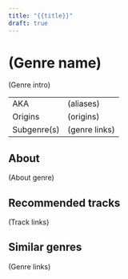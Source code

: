 ```yaml
---
title: "{{title}}"
draft: true
---
```


# (Genre name)

(Genre intro)

|              |                                  |
| ------------ | -------------------------------- |
| AKA          | (aliases)                        |
| Origins      | (origins)                        |
| Subgenre(s)  | (genre links)                    |

## About
(About genre)

## Recommended tracks
(Track links)

## Similar genres
(Genre links)